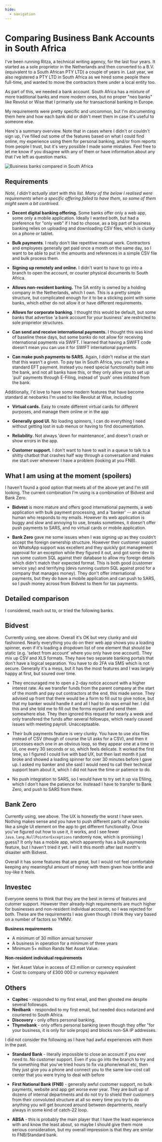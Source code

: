 ```yaml
---
hide:
  - navigation
---
```


# Comparing Business Bank Accounts in South Africa

I've been running Ritza, a technical writing agency, for the last four years. It started as a sole proprietor in the Netherlands and then converted to a B.V. (equivalent to a South African PTY LTD) a couple of years in. Last year, we also registered a PTY LTD in South Africa as we hired some people there full-time, and wanted to move the contractors there under a local entity too.

As part of this, we needed a bank account. South Africa has a mixture of more traditional banks and more modern ones, but no proper "neo banks" like Revolut or Wise that I primarily use for transactional banking in Europe.

My requirements were pretty specific and uncommon, but I'm documenting them here and how each bank did or didn't meet them in case it's useful to someone else.

Here's a summary overview. Note that in cases where I didn't or couldn't sign up, I've filled out some of the features based on what I could find online, my experience using them for personal banking, and/or from reports from people I trust, but it's very possible I made some mistakes. Feel free to let me know if you disagree with any of them or have information about any that I've left as question marks.

![Business banks compared in South Africa](assets/comparing-banks-south-africa.png)

## Requirements

*Note, I didn't actually start with this list. Many of the below I realised were requirements when a specific offering failed to have them, so some of them might seem a bit contrived.*

- **Decent digital banking offering.** Some banks offer only a web app, some only a mobile application. Ideally I wanted both, but had a preference for "only web" if I had to choose, as a big part of business banking relies on uploading and downloading CSV files, which is clunky on a phone or tablet.

- **Bulk payments**. I really don't like repetitive manual work. Contractors and employees generally get paid once a month on the same day, so I want to be able to put in the amounts and references in a simple CSV file and bulk process them.

- **Signing up remotely and online.** I didn't want to have to go into a branch to open the account, or courier physical documents to South Africa.

- **Allows non-resident banking.** The SA entity is owned by a holding company in the Netherlands, which I own. This is a pretty simple structure, but complicated enough for it to be a sticking point with some banks, which either do not allow it or have different requirements.

- **Allows for corporate banking.** I thought this would be default, but some banks that advertise 'a bank account for your business' are restricted to sole proprietor structures.

- **Can send and receive international payments.** I thought this was kind of baseline these days, but some banks do not allow for receiving international payments via SWIFT. I learned that having a SWIFT code doesn't mean you can use it for SWIFT international payments.

- **Can make push payments to SARS.** Again, I didn't realise at the start that this wasn't a given. To pay tax in South Africa, you can't make a standard EFT payment. Instead you need special functionality built into the bank, and not all banks have this, or they only allow you to set up 'pull' payments through E-Filing, instead of 'push' ones initiated from the bank.

Additionally, I'd love to have some modern features that have become standard at neobanks I'm used to like Revolut at Wise, including

- **Virtual cards.** Easy to create different virtual cards for different purposes, and manage them online or in the app

- **Generally good UI.** No loading spinners, I can do everything I need without getting lost in sub menus or having to find documentation.

- **Reliability.** Not always 'down for maintenance', and doesn't crash or show errors in the app.

- **Customer support.** I don't want to have to wait in a queue to talk to a shitty chatbot that crashes half way through a conversation and makes me start over whenever I have a problem (looking at you FNB).

## What I am using at the moment (spoilers)

I haven't found a good option that meets all of the above yet and I'm still looking. The current combination I'm using is a combination of Bidvest and Bank Zero.

- **Bidvest** is more mature and offers good international payments, a web application with bulk payment processing, and a 'banker' -- an actual human who responds to my emails. However its web application is buggy and slow and annoying to use, breaks sometimes, it doesn't offer push payments to SARS, and no virtual cards or mobile application. 

- **Bank Zero** gave me some issues when I was signing up as they couldn't accept the foreign ownership structure. However their customer support on WhatsApp support was excellent and they quickly got management approval for an exception while they figured it out, and got some dev to run some custom SQL against their database to allow my foreign details which didn't match their expected format. This is both good (customer service yay) and terrifying (devs running custom SQL against prod for a company that manages money). They don't offer international payments, but they do have a mobile appilcation and can push to SARS, so I push money across from Bidvest to them for tax payments.

## Detailed comparison

I considered, reach out to, or tried the following banks.

## Bidvest

Currently using, see above. Overall it's OK but very clunky and old fashioned. Nearly everything you do on their web app shows you a loading spinner, even if it's loading a dropdown list of one element that should be static (e.g. 'select from account' where you only have one account). They mix up CSV and XLS formats. They have two separate banking portals that don't have a logical separation. You have to do 2FA via SMS which is not secure. Generally it's a mess, but it has the most features and I was largely happy at first, but soured over time.


- They encouraged me to open a 2-day notice account with a higher interest rate. As we transfer funds from the parent company at the start of the month and pay out contractors at the end, this made sense. They advised up front that there would be a form to fill out to give notice, but that my banker would handle it and all I had to do was email her. I did this and she told me to fill out the forms myself and send them somewhere else. They then ignored this request for nearly a week and only transfered the funds after several followups, which nearly caused issues with meeting payroll. Unacceptaable.

- Their bulk payments feature is very clunky. You have to use xlsx files instead of CSV (though of course the UI asks for a CSV), and then it processes each one in an obvious loop, so they appear one at a time in UI, one every 30 seconds or so, which feels delicate. It worked the first time, so I figured I could live with bad UX, but then last month it just broke and showed a loading spinner for over 30 minutes before I gave up. I asked my banker and she said I would need to call their technical support team about it, which I did not have the time or patience to do.

- No push integration to SARS, so I would have to try set it up via Efiling, which I don't have the patience for. Insteaad I have to transfer to Bank Zero, and push to SARS from there.

## Bank Zero

Currently using, see above. The UX is honestly the worst I have seen. Nothing makes sense and you have to push different parts of what looks like a single UI element on the app to get different functionality. Once you've figured out how to use it, it works, and I see fewer `Java.lang.NullPointerExceptions` randomly now, which is promising I guess?  It only has a mobile app, which apparently has a bulk payments feature, but I haven't tried it yet. I will it this month after last month's disaster with Bidvest.

Overall it has some features that are great, but I would not feel comfortable keeping any meaningful amount of money with them given how brittle and toy-like it feels.

## Investec

Everyone seems to think that they are the best in terms of features and cutomer support. However their already-high requirements are much higher for businesses and non-resident individual accounts, so I was rejected for both. These are the requirements I was given though I think they vary based on a number of factors so YMMV.

**Business requirements**

- A minimum of 30 million annual turnover
- A business in operation for a minimum of three years
- Minimum 5+ million Rands Net Asset Value.

**Non-resident individual requirements**

- Net Asset Value in access of £3 million or currency equivalent
- Cost to company of £300 000 or currency equivalent

## Others

- **Capitec** - responded to my first email, and then ghosted me despite several followups.
- **Nedbank** - responded to my first email, but needed docs notarized and couriered to South Africa.
- **Discovery** - only offers personal banking.
- **Thymebank** - only offers personal banking (even though they offer "for your business, it is only for sole props) and blocks non-SA IP addresses.

I did not consider the following as I have had awful experiences with them in the past.

- **Standard Bank** - literally impossible to close an account if you ever need to. No customer support. Even if you go into the branch to try and fix something that you've tried hours to fix via phone/email etc, then they just give you a phone and connect you to the same low-cost call center that you were trying to deal with before

- **First National Bank (FNB)** - generally awful customer support, no bulk payments, website and app get worse ever year. They are built up of dozens of internal departments and do not try to shield their customers from their convoluted structure at all so every time you try to do anything you will get bounced around between departments, nearly always in some kind of catch-22 loop.

- **ABSA** - this is probably the main player that I have the least experience with and know the least about, so maybe I should give them more serious consideration, but my overall impression is that they are similar to FNB/Standard bank.




